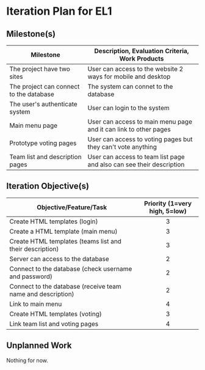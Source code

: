 # Iteration Plan for EL1

## Milestone(s)
| Milestone | Description, Evaluation Criteria, Work Products |
|-----------|-----------------------------------------|
| The project have two sites | User can access to the website 2 ways for mobile and desktop |
| The project can connect to the database | The system can connet to the database |
| The user's authenticate system | User can login to the system |
| Main menu page | User can access to main menu page and it can link to other pages |
| Prototype voting pages | User can access to voting pages but they can't vote anything |
| Team list and description pages | User can access to team list page and also can see their description |


## Iteration Objective(s)
| Objective/Feature/Task | Priority (1=very high, 5=low) |
|------------------------|:-----------------------------:|
| Create HTML templates (login) | 3 |
| Create a HTML template (main menu) | 3 |
| Create HTML templates (teams list and their description) | 3 |
| Server can access to the database | 2 |
| Connect to the database (check username and password) | 2 |
| Connect to the database (receive team name and description) | 2 |
| Link to main menu | 4 |
| Create HTML templates (voting) | 3  |
| Link team list and voting pages | 4 |


## Unplanned Work
Nothing for now.

